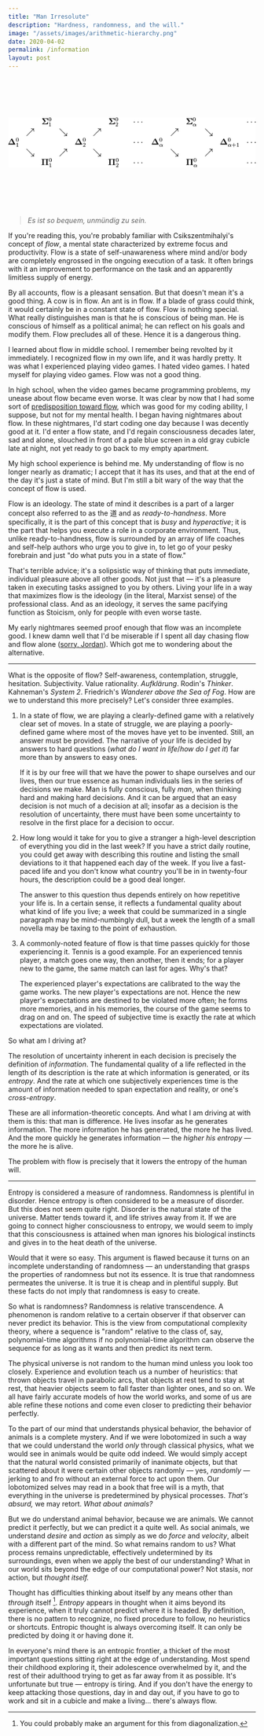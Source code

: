 ```yaml
---
title: "Man Irresolute"
description: "Hardness, randomness, and the will."
image: "/assets/images/arithmetic-hierarchy.png"
date: 2020-04-02
permalink: /information
layout: post
---
```


<br />
<br />
<br />
<br />

![](/assets/images/arithmetic-hierarchy.png)

<br />
<br />
<br />
<br />

> _Es ist so bequem, unmündig zu sein._

If you're reading this, you're probably familiar with Csikszentmihalyi's concept of _flow_, a mental state characterized by extreme focus and productivity. Flow is a state of self-unawareness where mind and/or body are completely engrossed in the ongoing execution of a task. It often brings with it an improvement to performance on the task and an apparently limitless supply of energy.

By all accounts, flow is a pleasant sensation. But that doesn't mean it's a good thing. A cow is in flow. An ant is in flow. If a blade of grass could think, it would certainly be in a constant state of flow. Flow is nothing special. What really distinguishes man is that he is conscious of being man. He is conscious of himself as a political animal; he can reflect on his goals and modify them. Flow precludes all of these. Hence it is a dangerous thing.

I learned about flow in middle school. I remember being revolted by it immediately. I recognized flow in my own life, and it was hardly pretty. It was what I experienced playing video games. I hated video games. I hated myself for playing video games. Flow was not a good thing.

In high school, when the video games became programming problems, my unease about flow became even worse. It was clear by now that I had some sort of [predisposition toward flow](/sensory-overload), which was good for my coding ability, I suppose, but not for my mental health. I began having nightmares about flow. In these nightmares, I'd start coding one day because I was decently good at it. I'd enter a flow state, and I'd regain consciousness decades later, sad and alone, slouched in front of a pale blue screen in a old gray cubicle late at night, not yet ready to go back to my empty apartment.

My high school experience is behind me. My understanding of flow is no longer nearly as dramatic; I accept that it has its uses, and that at the end of the day it's just a state of mind. But I'm still a bit wary of the way that the concept of flow is used.

Flow is an ideology. The state of mind it describes is a part of a larger concept also referred to as the 道 and as _ready-to-handness_. More specifically, it is the part of this concept that is _busy_ and _hyperactive_; it is the part that helps you execute a role in a corporate environment. Thus, unlike ready-to-handness, flow is surrounded by an array of life coaches and self-help authors who urge you to give in, to let go of your pesky forebrain and just "do what puts you in a state of flow."

That's terrible advice; it's a solipsistic way of thinking that puts immediate, individual pleasure above all other goods. Not just that — it's a pleasure taken in executing tasks assigned to you by others. Living your life in a way that maximizes flow is the ideology (in the literal, Marxist sense) of the professional class. And as an ideology, it serves the same pacifying function as Stoicism, only for people with even worse taste.

My early nightmares seemed proof enough that flow was an incomplete good. I knew damn well that I'd be miserable if I spent all day chasing flow and flow alone ([sorry, Jordan](https://twitter.com/jfalexanders/status/1209316368388149249)). Which got me to wondering about the alternative.

---

What is the opposite of flow? Self-awareness, contemplation, struggle, hesitation. Subjectivity. Value rationality. _Aufklärung_. Rodin's _Thinker_. Kahneman's _System 2_. Friedrich's _Wanderer above the Sea of Fog_. How are we to understand this more precisely? Let's consider three examples.

1. In a state of flow, we are playing a clearly-defined game with a relatively clear set of moves. In a state of struggle, we are playing a poorly-defined game where most of the moves have yet to be invented. Still, an answer must be provided. The narrative of your life is decided by answers to hard questions (_what do I want in life_/_how do I get it_) far more than by answers to easy ones.

   If it is by our free will that we have the power to shape ourselves and our lives, then our true essence as human individuals lies in the series of decisions we make. Man is fully conscious, fully _man_, when thinking hard and making hard decisions. And it can be argued that an easy decision is not much of a decision at all; insofar as a decision is the resolution of uncertainty, there must have been some uncertainty to resolve in the first place for a decision to occur.

2. How long would it take for you to give a stranger a high-level description of everything you did in the last week? If you have a strict daily routine, you could get away with describing this routine and listing the small deviations to it that happened each day of the week. If you live a fast-paced life and you don't know what country you'll be in in twenty-four hours, the description could be a good deal longer.

   The answer to this question thus depends entirely on how repetitive your life is. In a certain sense, it reflects a fundamental quality about what kind of life you live; a week that could be summarized in a single paragraph may be mind-numbingly dull, but a week the length of a small novella may be taxing to the point of exhaustion.

3. A commonly-noted feature of flow is that time passes quickly for those experiencing it. Tennis is a good example. For an experienced tennis player, a match goes one way, then another, then it ends; for a player new to the game, the same match can last for ages. Why's that?

   The experienced player's expectations are calibrated to the way the game works. The new player's expectations are not. Hence the new player's expectations are destined to be violated more often; he forms more memories, and in his memories, the course of the game seems to drag on and on. The speed of subjective time is exactly the rate at which expectations are violated.

So what am I driving at?

The resolution of uncertainty inherent in each decision is precisely the definition of _information_. The fundamental quality of a life reflected in the length of its description is the rate at which information is generated, or its _entropy_. And the rate at which one subjectively experiences time is the amount of information needed to span expectation and reality, or one's _cross-entropy_.

These are all information-theoretic concepts. And what I am driving at with them is this: that man is difference. He lives insofar as he generates information. The more information he has generated, the more he has lived. And the more quickly he generates information — the _higher his entropy_ — the more he is alive.

The problem with flow is precisely that it lowers the entropy of the human will.

---

Entropy is considered a measure of randomness. Randomness is plentiful in disorder. Hence entropy is often considered to be a measure of disorder. But this does not seem quite right. Disorder is the natural state of the universe. Matter tends toward it, and life strives away from it. If we are going to connect higher consciousness to entropy, we would seem to imply that this consciousness is attained when man ignores his biological instincts and gives in to the heat death of the universe.

Would that it were so easy. This argument is flawed because it turns on an incomplete understanding of randomness — an understanding that grasps the properties of randomness but not its essence. It is true that randomness permeates the universe. It is true it is cheap and in plentiful supply. But these facts do not imply that randomness is easy to create.

So what is randomness? Randomness is relative transcendence. A phenomenon is random relative to a certain observer if that observer can never predict its behavior. This is the view from computational complexity theory, where a sequence is "random" relative to the class of, say, polynomial-time algorithms if no polynomial-time algorithm can observe the sequence for as long as it wants and then predict its next term.

The physical universe is not random to the human mind unless you look too closely. Experience and evolution teach us a number of heuristics: that thrown objects travel in parabolic arcs, that objects at rest tend to stay at rest, that heavier objects seem to fall faster than lighter ones, and so on. We all have fairly accurate models of how the world works, and some of us are able refine these notions and come even closer to predicting their behavior perfectly.

To the part of our mind that understands physical behavior, the behavior of animals is a complete mystery. And if we were lobotomized in such a way that we could understand the world _only_ through classical physics, what we would see in animals would be quite odd indeed. We would simply accept that the natural world consisted primarily of inanimate objects, but that scattered about it were certain other objects randomly — yes, _randomly_ — jerking to and fro without an external force to act upon them. Our lobotomized selves may read in a book that free will is a myth, that everything in the universe is predetermined by physical processes. _That's absurd,_ we may retort. _What about animals?_

But we do understand animal behavior, because we are animals. We cannot predict it perfectly, but we can predict it a quite well. As social animals, we understand _desire_ and _action_ as simply as we do _force_ and _velocity_, albeit with a different part of the mind. So what remains random to us? What process remains unpredictable, effectively undetermined by its surroundings, even when we apply the best of our understanding? What in our world sits beyond the edge of our computational power? Not stasis, nor action, but _thought itself._

Thought has difficulties thinking about itself by any means other than _through_ itself [^1]. _Entropy_ appears in thought when it aims beyond its experience, when it truly cannot predict where it is headed. By definition, there is no pattern to recognize, no fixed procedure to follow, no heuristics or shortcuts. Entropic thought is always overcoming itself. It can only be predicted by doing it or having done it.

In everyone's mind there is an entropic frontier, a thicket of the most important questions sitting right at the edge of understanding. Most spend their childhood exploring it, their adolescence overwhelmed by it, and the rest of their adulthood trying to get as far away from it as possible. It's unfortunate but true — entropy is tiring. And if you don't have the energy to keep attacking those questions, day in and day out, if you have to go to work and sit in a cubicle and make a living... there's always flow.

[^1]: You could probably make an argument for this from diagonalization.
